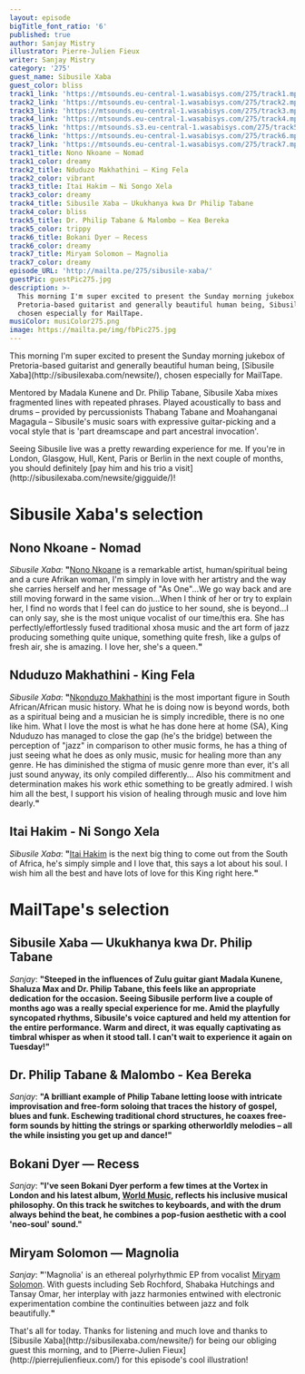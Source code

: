 ```yaml
---
layout: episode
bigTitle_font_ratio: '6'
published: true
author: Sanjay Mistry
illustrator: Pierre-Julien Fieux
writer: Sanjay Mistry
category: '275'
guest_name: Sibusile Xaba
guest_color: bliss
track1_link: 'https://mtsounds.eu-central-1.wasabisys.com/275/track1.mp3'
track2_link: 'https://mtsounds.eu-central-1.wasabisys.com/275/track2.mp3'
track3_link: 'https://mtsounds.eu-central-1.wasabisys.com/275/track3.mp3'
track4_link: 'https://mtsounds.eu-central-1.wasabisys.com/275/track4.mp3'
track5_link: 'https://mtsounds.s3.eu-central-1.wasabisys.com/275/track5.mp3'
track6_link: 'https://mtsounds.eu-central-1.wasabisys.com/275/track6.mp3'
track7_link: 'https://mtsounds.eu-central-1.wasabisys.com/275/track7.mp3'
track1_title: Nono Nkoane — Nomad
track1_color: dreamy
track2_title: Nduduzo Makhathini — King Fela
track2_color: vibrant
track3_title: Itai Hakim — Ni Songo Xela
track3_color: dreamy
track4_title: Sibusile Xaba — Ukukhanya kwa Dr Philip Tabane
track4_color: bliss
track5_title: Dr. Philip Tabane & Malombo — Kea Bereka
track5_color: trippy
track6_title: Bokani Dyer — Recess
track6_color: dreamy
track7_title: Miryam Solomon — Magnolia
track7_color: dreamy
episode_URL: 'http://mailta.pe/275/sibusile-xaba/'
guestPic: guestPic275.jpg
description: >-
  This morning I'm super excited to present the Sunday morning jukebox of
  Pretoria-based guitarist and generally beautiful human being, Sibusile Xaba,
  chosen especially for MailTape.
musiColor: musiColor275.png
image: https://mailta.pe/img/fbPic275.jpg
---
```

<p id="introduction">This morning I'm super excited to present the Sunday morning jukebox of Pretoria-based guitarist and generally beautiful human being, [Sibusile Xaba](http://sibusilexaba.com/newsite/), chosen especially for MailTape.</p>
<p>Mentored by Madala Kunene and Dr. Philip Tabane, Sibusile Xaba mixes fragmented lines with repeated phrases. Played acoustically to bass and drums – provided by percussionists Thabang Tabane and Moahanganai Magagula – Sibusile's music soars with expressive guitar-picking and a vocal style that is 'part dreamscape and part ancestral invocation'.</p>
<p>Seeing Sibusile live was a pretty rewarding experience for me. If you're in London, Glasgow, Hull, Kent, Paris or Berlin in the next couple of months, you should definitely [pay him and his trio a visit](http://sibusilexaba.com/newsite/gigguide/)!</p> 


# Sibusile Xaba's selection


## Nono Nkoane - Nomad
_Sibusile Xaba_: **"**[Nono Nkoane](https://www.facebook.com/nononkoane) is a remarkable artist, human/spiritual being and a cure Afrikan woman, I'm simply in love with her artistry and the way she carries herself and her message of "As One"...We go way back and are still moving forward in the same vision...When I think of her or try to explain her, I find no words that I feel can do justice to her sound, she is beyond...I can only say, she is the most unique vocalist of our time/this era. She has perfectly/effortlessly fused traditional xhosa music and the art form of jazz producing something quite unique, something quite fresh, like a gulps of fresh air, she is amazing. I love her, she's a queen.**"**

## Nduduzo Makhathini - King Fela
_Sibusile Xaba_: **"**[Nkonduzo Makhathini](https://www.facebook.com/nduduzo.makhathini) is the most important figure in South African/African music history. What he is doing now is beyond words, both as a spiritual being and a musician he is simply incredible, there is no one like him. What I love the most is  what he has done here at home (SA), King Nduduzo has managed to close the gap (he's the bridge) between the perception of "jazz" in comparison to other music forms, he has a thing of just seeing what he does as only music, music for healing more than any genre. He has diminished the stigma of music genre more than ever, it's all just sound anyway, its only compiled differently... Also his commitment and determination makes his work ethic something to be greatly admired. I wish him all the best, I support his vision of healing through music and love him dearly.**"**

## Itai Hakim - Ni Songo Xela
_Sibusile Xaba_: **"**[Itai Hakim](https://soundcloud.com/itai-hakim) is the next big thing to come out from the South of Africa, he's simply simple and I love that, this says a lot about his soul. I wish him all the best and have lots of love for this King right here.**"**


# MailTape's selection

## Sibusile Xaba — Ukukhanya kwa Dr. Philip Tabane
_Sanjay_: **"**Steeped in the influences of Zulu guitar giant Madala Kunene, Shaluza Max and Dr. Philip Tabane, this feels like an appropriate dedication for the occasion. Seeing Sibusile perform live a couple of months ago was a really special experience for me. Amid the playfully syncopated rhythms, Sibusile's voice captured and held my attention for the entire performance. Warm and direct, it was equally captivating as timbral whisper as when it stood tall. I can't wait to experience it again on Tuesday!**"**

## Dr. Philip Tabane & Malombo - Kea Bereka
_Sanjay_: **"**A brilliant example of Philip Tabane letting loose with intricate improvisation and free-form soloing that traces the history of gospel, blues and funk. Eschewing traditional chord structures, he coaxes free-form sounds by hitting the strings or sparking otherworldly melodies – all the while insisting you get up and dance!**"**

## Bokani Dyer — Recess
_Sanjay_: **"**I've seen Bokani Dyer perform a few times at the Vortex in London and his latest album, [World Music](http://www.bokanidyer.com/listen/), reflects his inclusive musical philosophy. On this track he switches to keyboards, and with the drum always behind the beat, he combines a pop-fusion aesthetic with a cool 'neo-soul' sound.**"**

## Miryam Solomon — Magnolia
_Sanjay_: **"**'Magnolia' is an ethereal polyrhythmic EP from vocalist [Miryam Solomon](https://miryamsolomonmusic.bandcamp.com/). With guests including Seb Rochford, Shabaka Hutchings and Tansay Omar, her interplay with jazz harmonies entwined with electronic experimentation combine the continuities between jazz and folk beautifully.**"**

<p id="outroduction">That's all for today. Thanks for listening and much love and thanks to [Sibusile Xaba](http://sibusilexaba.com/newsite/) for being our obliging guest this morning, and to [Pierre-Julien Fieux](http://pierrejulienfieux.com/) for this episode's cool illustration!</p>
